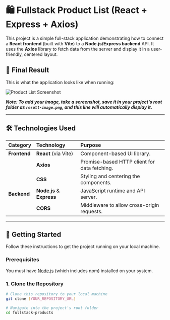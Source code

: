 # 🛍️ Fullstack Product List (React + Express + Axios)

This project is a simple full-stack application demonstrating how to connect a **React frontend** (built with **Vite**) to a **Node.js/Express backend** API. It uses the **Axios** library to fetch data from the server and display it in a user-friendly, centered layout.

## 🌟 Final Result

This is what the application looks like when running:

![Product List Screenshot](https://github.com/ravishankar1810/Connecting-React-Frontend-to-Express-API-Using-Axios/blob/547d7a475b9c9f0e77c9d988914e967a4ec708d7/Screenshot%202025-10-29%20031516.png)

***Note: To add your image, take a screenshot, save it in your project's root folder as `result-image.png`, and this line will automatically display it.***

---

## 🛠 Technologies Used

| Category | Technology | Purpose |
| :--- | :--- | :--- |
| **Frontend** | **React** (via Vite) | Component-based UI library. |
| | **Axios** | Promise-based HTTP client for data fetching. |
| | **CSS** | Styling and centering the components. |
| **Backend** | **Node.js** & **Express** | JavaScript runtime and API server. |
| | **CORS** | Middleware to allow cross-origin requests. |

---

## 🚀 Getting Started

Follow these instructions to get the project running on your local machine.

### Prerequisites

You must have [Node.js](https://nodejs.org/) (which includes npm) installed on your system.

### 1. Clone the Repository

```bash
# Clone this repository to your local machine
git clone [YOUR_REPOSITORY_URL]

# Navigate into the project's root folder
cd fullstack-products
